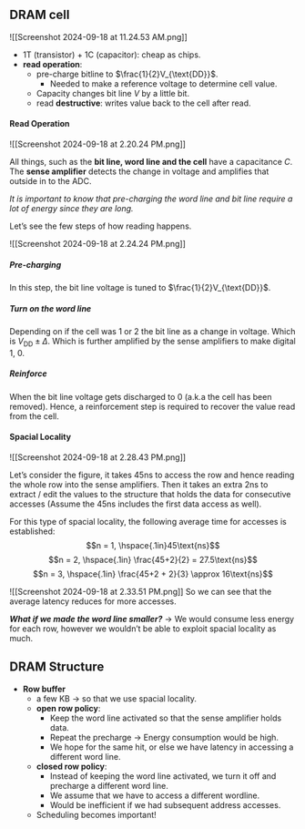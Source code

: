 ## DRAM cell
![[Screenshot 2024-09-18 at 11.24.53 AM.png]]

- 1T (transistor) + 1C (capacitor): cheap as chips.
- **read operation**:
	- pre-charge bitline to $\frac{1}{2}V_{\text{DD}}$.
		- Needed to make a reference voltage to determine cell value.
	- Capacity changes bit line $V$ by a little bit.
	- read **destructive**: writes value back to the cell after read.

#### Read Operation
![[Screenshot 2024-09-18 at 2.20.24 PM.png]]

All things, such as the **bit line, word line and the cell** have a capacitance $C$.
The **sense amplifier** detects the change in voltage and amplifies that outside in to the ADC.

*It is important to know that pre-charging the word line and bit line require a lot of energy since they are long.*

Let’s see the few steps of how reading happens.


![[Screenshot 2024-09-18 at 2.24.24 PM.png]]

##### Pre-charging
In this step, the bit line voltage is tuned to $\frac{1}{2}V_{\text{DD}}$.

##### Turn on the word line
Depending on if the cell was 1 or 2 the bit line as a change in voltage. Which is $V_{\text{DD}} \pm \Delta$. 
Which is further amplified by the sense amplifiers to make digital 1, 0.

##### Reinforce
When the bit line voltage gets discharged to 0 (a.k.a the cell has been removed).
Hence, a reinforcement step is required to recover the value read from the cell.


#### Spacial Locality
![[Screenshot 2024-09-18 at 2.28.43 PM.png]]

Let’s consider the figure, it takes 45ns to access the row and hence reading the whole row into the sense amplifiers. 
Then it takes an extra 2ns to extract / edit the values to the structure that holds the data for consecutive accesses (Assume the 45ns includes the first data access as well).

For this type of spacial locality, the following average time for accesses is established:
$$n = 1, \hspace{.1in}45\text{ns}$$
$$n = 2, \hspace{.1in} \frac{45+2}{2} = 27.5\text{ns}$$
$$n = 3, \hspace{.1in} \frac{45+2 + 2}{3} \approx 16\text{ns}$$

![[Screenshot 2024-09-18 at 2.33.51 PM.png]]
So we can see that the average latency reduces for more accesses.

***What if we made the word line smaller?*** → We would consume less energy for each row, however we wouldn’t be able to exploit spacial locality as much.


## DRAM Structure
- **Row buffer**
	- a few KB → so that we use spacial locality.
	- **open row policy**:
		- Keep the word line activated so that the sense amplifier holds data.
		- Repeat the precharge → Energy consumption would be high.
		- We hope for the same hit, or else we have latency in accessing a different word line.
	- **closed row policy**:
		- Instead of keeping the word line activated, we turn it off and precharge a different word line.
		- We assume that we have to access a different wordline.
		- Would be inefficient if we had subsequent address accesses.
	- Scheduling becomes important!
